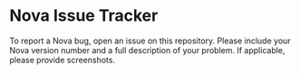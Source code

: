 # Nova Issue Tracker

To report a Nova bug, open an issue on this repository. Please include your Nova version number and a full description of your problem. If applicable, please provide screenshots.

